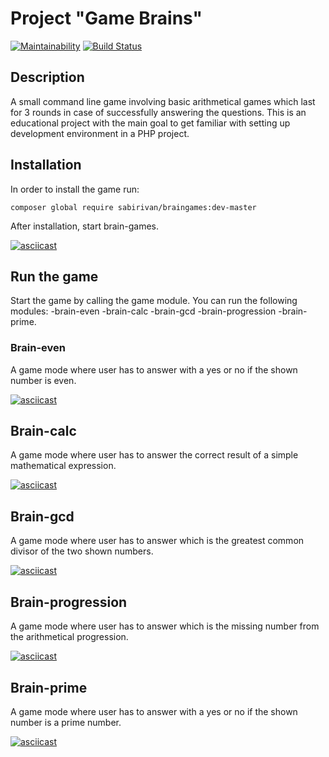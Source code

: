 # Project "Game Brains"
[![Maintainability](https://api.codeclimate.com/v1/badges/a99a88d28ad37a79dbf6/maintainability)](https://codeclimate.com/github/codeclimate/codeclimate/maintainability)
[![Build Status](https://travis-ci.org/SabirIvaN/php-project-lvl1.svg?branch=master)](https://travis-ci.org/SabirIvaN/php-project-lvl1)

## Description

A small command line game involving basic arithmetical games which last for 3 rounds in case of successfully answering the questions.
This is an educational project with the main goal to get familiar with setting up development environment in a PHP project.

## Installation

In order to install the game run:

```
composer global require sabirivan/braingames:dev-master
```

After installation, start brain-games.

[![asciicast](https://asciinema.org/a/XiItMnL6tSg8vbeAEvNVSkz8L.svg)](https://asciinema.org/a/XiItMnL6tSg8vbeAEvNVSkz8L)

## Run the game
Start the game by calling the game module. You can run the following modules:
-brain-even 
-brain-calc 
-brain-gcd 
-brain-progression 
-brain-prime.

### Brain-even
A game mode where user has to answer with a yes or no if the shown number is even.

[![asciicast](https://asciinema.org/a/xeFKzi7m29CZtIaEFltJ0PleS.svg)](https://asciinema.org/a/xeFKzi7m29CZtIaEFltJ0PleS)

## Brain-calc
A game mode where user has to answer the correct result of a simple mathematical expression.

[![asciicast](https://asciinema.org/a/qIdQEnWKDGDDHKwXav5WpDtuN.svg)](https://asciinema.org/a/qIdQEnWKDGDDHKwXav5WpDtuN)

## Brain-gcd
A game mode where user has to answer which is the greatest common divisor of the two shown numbers.

[![asciicast](https://asciinema.org/a/7yBKZQpS8t6dXU6DmQlO2tpxx.svg)](https://asciinema.org/a/7yBKZQpS8t6dXU6DmQlO2tpxx)

## Brain-progression
A game mode where user has to answer which is the missing number from the arithmetical progression.

[![asciicast](https://asciinema.org/a/pZliUhvh5ScVVVQMFo8lQeFzB.svg)](https://asciinema.org/a/pZliUhvh5ScVVVQMFo8lQeFzB)

## Brain-prime
A game mode where user has to answer with a yes or no if the shown number is a prime number.

[![asciicast](https://asciinema.org/a/vld4wSPvHfLoSilDDW3tVP4Rb.svg)](https://asciinema.org/a/vld4wSPvHfLoSilDDW3tVP4Rb)
